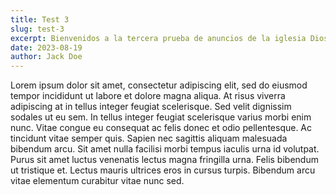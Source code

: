 ```yaml
---
title: Test 3
slug: test-3
excerpt: Bienvenidos a la tercera prueba de anuncios de la iglesia Dios Proveera! Jesús VIVE!!! 
date: 2023-08-19
author: Jack Doe
---
```


Lorem ipsum dolor sit amet, consectetur adipiscing elit, sed do eiusmod tempor incididunt ut labore et dolore magna aliqua. At risus viverra adipiscing at in tellus integer feugiat scelerisque. Sed velit dignissim sodales ut eu sem. In tellus integer feugiat scelerisque varius morbi enim nunc. Vitae congue eu consequat ac felis donec et odio pellentesque. Ac tincidunt vitae semper quis. Sapien nec sagittis aliquam malesuada bibendum arcu. Sit amet nulla facilisi morbi tempus iaculis urna id volutpat. Purus sit amet luctus venenatis lectus magna fringilla urna. Felis bibendum ut tristique et. Lectus mauris ultrices eros in cursus turpis. Bibendum arcu vitae elementum curabitur vitae nunc sed.
